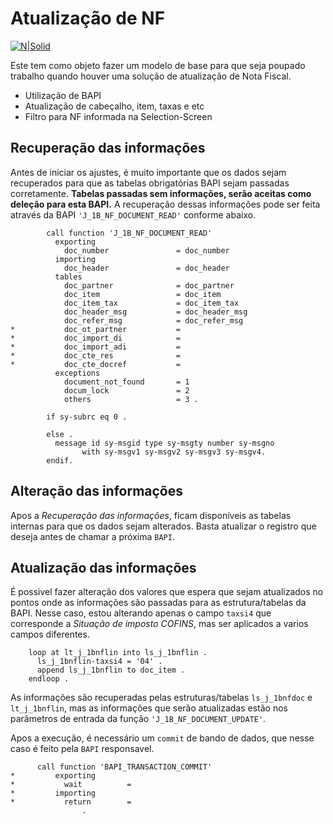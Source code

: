# Atualização de NF

[![N|Solid](https://wiki.scn.sap.com/wiki/download/attachments/1710/ABAP%20Development.png?version=1&modificationDate=1446673897000&api=v2)](https://www.sap.com/brazil/developer.html)

Este tem como objeto fazer um modelo de base para que seja poupado trabalho quando houver uma solução de atualização de Nota Fiscal.

  - Utilização de BAPI
  - Atualização de cabeçalho, item, taxas e etc
  - Filtro para NF informada na Selection-Screen
  
## Recuperação das informações 

Antes de iniciar os ajustes, é muito importante que os dados sejam recuperados para que as tabelas obrigatórias BAPI sejam passadas corretamente. **Tabelas passadas sem informações, serão aceitas como deleção para esta BAPI.**
A recuperação dessas informações pode ser feita através da BAPI `'J_1B_NF_DOCUMENT_READ'` conforme abaixo.
```abap
        call function 'J_1B_NF_DOCUMENT_READ'
          exporting
            doc_number               = doc_number
          importing
            doc_header               = doc_header
          tables
            doc_partner              = doc_partner
            doc_item                 = doc_item
            doc_item_tax             = doc_item_tax
            doc_header_msg           = doc_header_msg
            doc_refer_msg            = doc_refer_msg
*           doc_ot_partner           =
*           doc_import_di            =
*           doc_import_adi           =
*           doc_cte_res              =
*           doc_cte_docref           =
          exceptions
            document_not_found       = 1
            docum_lock               = 2
            others                   = 3 .

        if sy-subrc eq 0 .

        else .
          message id sy-msgid type sy-msgty number sy-msgno
                with sy-msgv1 sy-msgv2 sy-msgv3 sy-msgv4.
        endif.
  ```
  
## Alteração das informações 

Apos a *Recuperação das informações*, ficam disponíveis as tabelas internas para que os dados sejam alterados. Basta atualizar o registro que deseja antes de chamar a próxima `BAPI`.

## Atualização das informações 

É possivel fazer alteração dos valores que espera que sejam atualizados no pontos onde as informações são passadas para as estrutura/tabelas da BAPI. Nesse caso, estou alterando apenas o campo `taxsi4` que corresponde a *Situação de imposto COFINS*, mas ser aplicados a varios campos diferentes.
```abap
    loop at lt_j_1bnflin into ls_j_1bnflin .
      ls_j_1bnflin-taxsi4 = '04' .
      append ls_j_1bnflin to doc_item .
    endloop .
```

As informações são recuperadas pelas estruturas/tabelas `ls_j_1bnfdoc` e `lt_j_1bnflin`, mas as informações que serão atualizadas estão nos parâmetros de entrada da função `'J_1B_NF_DOCUMENT_UPDATE'`.

Apos a execução, é necessário um `commit` de bando de dados, que nesse caso é feito pela `BAPI` responsavel.

```abap
      call function 'BAPI_TRANSACTION_COMMIT'
*         exporting
*           wait          =
*         importing
*           return        =
                .
```
